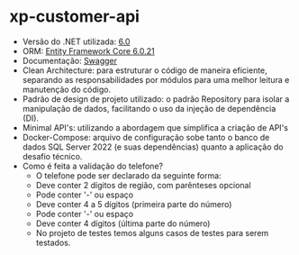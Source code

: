 # xp-customer-api

- Versão do .NET utilizada: [6.0](https://dotnet.microsoft.com/pt-br/download/dotnet/6.0)
- ORM: [Entity Framework Core 6.0.21](https://www.nuget.org/packages/Microsoft.EntityFrameworkCore/6.0.21)
- Documentação: [Swagger](https://swagger.io/)
- Clean Architecture: para estruturar o código de maneira eficiente, separando as responsabilidades por módulos para uma melhor leitura e manutenção do código.
- Padrão de design de projeto utilizado: o padrão Repository para isolar a manipulação de dados, facilitando o uso da injeção de dependência (DI).
- Minimal API's: utilizando a abordagem que simplifica a criação de API's
- Docker-Compose: arquivo de configuração sobe tanto o banco de dados SQL Server 2022 (e suas dependências) quanto a aplicação do desafio técnico.
- Como é feita a validação do telefone?
  - O telefone pode ser declarado da seguinte forma:
  - Deve conter 2 dígitos de região, com parênteses opcional
  - Pode conter '-' ou espaço
  - Deve conter 4 a 5 dígitos (primeira parte do número)
  - Pode conter '-' ou espaço
  - Deve conter 4 dígitos (última parte do número)
  - No projeto de testes temos alguns casos de testes para serem testados.
